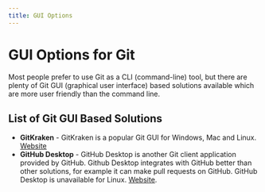 ```yaml
---
title: GUI Options
---
```

# GUI Options for Git

Most people prefer to use Git as a CLI (command-line) tool, but there are plenty of Git GUI (graphical user interface) based solutions available which are more user friendly than the command line.

## List of Git GUI Based Solutions

* **GitKraken** - GitKraken is a popular Git GUI for Windows, Mac and Linux. [Website](https://www.gitkraken.com)
* **GitHub Desktop** - GitHub Desktop is another Git client application provided by GitHub. Github Desktop integrates with GitHub better than other solutions, for example it can make pull requests on GitHub. GitHub Desktop is unavailable for Linux. [Website](https://desktop.github.com).

